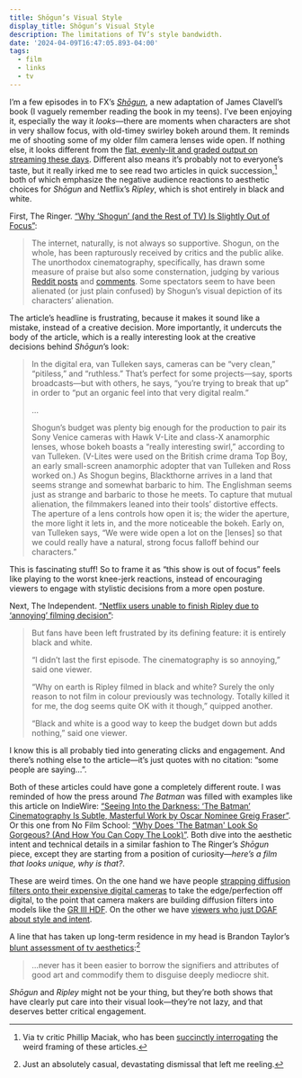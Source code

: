 ```yaml
---
title: Shōgun’s Visual Style
display_title: Shōgun’s Visual Style
description: The limitations of TV’s style bandwidth.
date: '2024-04-09T16:47:05.893-04:00'
tags:
  - film
  - links
  - tv
---
```


I’m a few episodes in to FX’s [*Shōgun*](https://www.fxnetworks.com/shows/shogun/viewers-guide), a new adaptation of James Clavell’s book (I vaguely remember reading the book in my teens). I’ve been enjoying it, especially the way it *looks*—there are moments when characters are shot in very shallow focus, with old-timey swirley bokeh around them. It reminds me of shooting some of my older film camera lenses wide open. If nothing else, it looks different from the [flat, evenly-lit and graded output on streaming these days](https://www.vice.com/en/article/ake3j5/why-does-everything-on-netflix-look-like-that). Different also means it’s probably not to everyone’s taste, but it really irked me to see read two articles in quick succession,[^1] both of which emphasize the negative audience reactions to aesthetic choices for *Shōgun* and Netflix’s *Ripley*, which is shot entirely in black and white.

First, The Ringer. [“Why ‘Shogun’ (and the Rest of TV) Is Slightly Out of Focus”](https://www.theringer.com/tv/2024/4/8/24124015/shogun-cinematography-tv-background-blur-anamorphic-lens-effect):

> The internet, naturally, is not always so supportive. Shogun, on the whole, has been rapturously received by critics and the public alike. The unorthodox cinematography, specifically, has drawn some measure of praise but also some consternation, judging by various [Reddit posts](https://www.reddit.com/r/ShogunTVShow/comments/1b29uxm/why_does_this_show_look_like_its_shot_in_a_very/) and [comments](https://www.reddit.com/r/cinematography/comments/1b2iepk/comment/ksmb2qg/). Some spectators seem to have been alienated (or just plain confused) by Shogun’s visual depiction of its characters’ alienation.

The article’s headline is frustrating, because it makes it sound like a mistake, instead of a creative decision. More importantly, it undercuts the body of the article, which is a really interesting look at the creative decisions behind *Shōgun*’s look:

> In the digital era, van Tulleken says, cameras can be “very clean,” “pitiless,” and “ruthless.” That’s perfect for some projects—say, sports broadcasts—but with others, he says, “you’re trying to break that up” in order to “put an organic feel into that very digital realm.”
> 
> …
> 
> Shogun’s budget was plenty big enough for the production to pair its Sony Venice cameras with Hawk V-Lite and class-X anamorphic lenses, whose bokeh boasts a “really interesting swirl,” according to van Tulleken. (V-Lites were used on the British crime drama Top Boy, an early small-screen anamorphic adopter that van Tulleken and Ross worked on.) As Shogun begins, Blackthorne arrives in a land that seems strange and somewhat barbaric to him. The Englishman seems just as strange and barbaric to those he meets. To capture that mutual alienation, the filmmakers leaned into their tools’ distortive effects. The aperture of a lens controls how open it is; the wider the aperture, the more light it lets in, and the more noticeable the bokeh. Early on, van Tulleken says, “We were wide open a lot on the [lenses] so that we could really have a natural, strong focus falloff behind our characters.”

This is fascinating stuff! So to frame it as “this show is out of focus” feels like playing to the worst knee-jerk reactions, instead of encouraging viewers to engage with stylistic decisions from a more open posture.

Next, The Independent. [“Netflix users unable to finish Ripley due to ‘annoying’ filming decision”](https://www.independent.co.uk/arts-entertainment/tv/news/ripley-black-white-andrew-scott-netflix-b2525684.html):

> But fans have been left frustrated by its defining feature: it is entirely black and white.
> 
> “I didn’t last the first episode. The cinematography is so annoying,” said one viewer.
> 
> “Why on earth is Ripley filmed in black and white? Surely the only reason to not film in colour previously was technology. Totally killed it for me, the dog seems quite OK with it though,” quipped another.
> 
> “Black and white is a good way to keep the budget down but adds nothing,” said one viewer.

I know this is all probably tied into generating clicks and engagement. And there’s nothing else to the article—it’s just quotes with no citation: “some people are saying…”.

Both of these articles could have gone a completely different route. I was reminded of how the press around *The Batman* was filled with examples like this article on IndieWire: [“Seeing Into the Darkness: ‘The Batman’ Cinematography Is Subtle, Masterful Work by Oscar Nominee Greig Fraser”](https://www.indiewire.com/features/general/the-batman-cinematography-greig-fraser-matt-reeves-interview-1234704530/). Or this one from No Film School: [“Why Does 'The Batman' Look So Gorgeous? (And How You Can Copy The Look)”](https://nofilmschool.com/why-does-batman-look-so-gorgeous-and-how-you-can-copy). Both dive into the aesthetic intent and technical details in a similar fashion to The Ringer’s *Shōgun* piece, except they are starting from a position of curiosity—*here’s a film that looks unique, why is that?*.

These are weird times. On the one hand we have people [strapping diffusion filters onto their expensive digital cameras](https://www.shopmoment.com/reviews/moment-cinebloom-vs-tiffen-black-pro-mist-diffusion-filter) to take the edge/perfection off digital, to the point that camera makers are building diffusion filters into models like the [GR III HDF](https://www.dpreview.com/news/0569067557/ricoh-gr-iii-gr-iix-hdr-highlight-diffusion-filter). On the other we have [viewers who just DGAF about style and intent](https://www.reddit.com/r/ShogunTVShow/comments/1b29uxm/comment/kskiswz/).

A line that has taken up long-term residence in my head is Brandon Taylor’s [blunt assessment of tv aesthetics](https://blgtylr.substack.com/p/the-chair-is-peak-jeans-in-church):[^2] 

> …never has it been easier to borrow the signifiers and attributes of good art and commodify them to disguise deeply mediocre shit.

*Shōgun* and *Ripley* might not be your thing, but they’re both shows that have clearly put care into their visual look—they’re not lazy, and that deserves better critical engagement.

[^1]: Via tv critic Phillip Maciak, who has been [succinctly interrogating](https://twitter.com/pjmaciak/status/1777746310428295527) the weird framing of these articles.

[^2]: Just an absolutely casual, devastating dismissal that left me reeling.